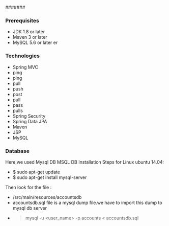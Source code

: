 #######
### Prerequisites
- JDK 1.8 or later
- Maven 3 or later
- MySQL 5.6 or later er

### Technologies 
- Spring MVC
- ping
- ping
- pull
- push
- post
- pull
- pass
- pulls
- Spring Security
- Spring Data JPA
- Maven
- JSP
- MySQL
### Database
Here,we used Mysql DB 
MSQL DB Installation Steps for Linux ubuntu 14.04:
- $ sudo apt-get update
- $ sudo apt-get install mysql-server

Then look for the file :
- /src/main/resources/accountsdb
- accountsdb.sql file is a mysql dump file.we have to import this dump to mysql db server
- > mysql -u <user_name> -p accounts < accountsdb.sql



